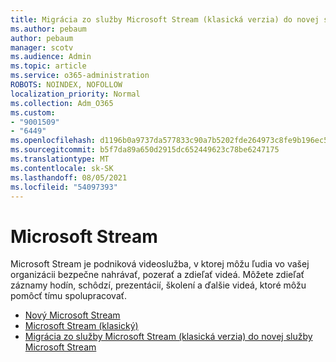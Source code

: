 ```yaml
---
title: Migrácia zo služby Microsoft Stream (klasická verzia) do novej služby Microsoft Stream
ms.author: pebaum
author: pebaum
manager: scotv
ms.audience: Admin
ms.topic: article
ms.service: o365-administration
ROBOTS: NOINDEX, NOFOLLOW
localization_priority: Normal
ms.collection: Adm_O365
ms.custom:
- "9001509"
- "6449"
ms.openlocfilehash: d1196b0a9737da577833c90a7b5202fde264973c8fe9b196ec55d595315d2a20
ms.sourcegitcommit: b5f7da89a650d2915dc652449623c78be6247175
ms.translationtype: MT
ms.contentlocale: sk-SK
ms.lasthandoff: 08/05/2021
ms.locfileid: "54097393"
---
```

# <a name="microsoft-stream"></a>Microsoft Stream

Microsoft Stream je podniková videoslužba, v ktorej môžu ľudia vo vašej organizácii bezpečne nahrávať, pozerať a zdieľať videá. Môžete zdieľať záznamy hodín, schôdzí, prezentácií, školení a ďalšie videá, ktoré môžu pomôcť tímu spolupracovať.  

- [Nový Microsoft Stream](https://docs.microsoft.com/stream/new-stream)
- [Microsoft Stream (klasický)](https://docs.microsoft.com/stream/overview)
- [Migrácia zo služby Microsoft Stream (klasická verzia) do novej služby Microsoft Stream](https://docs.microsoft.com/stream/classic-migration)